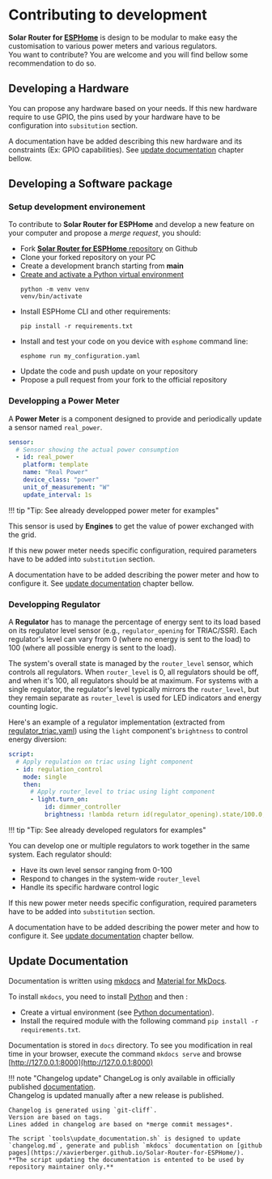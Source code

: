 # Contributing to development

**Solar Router for [ESPHome](http://esphome.io)** is design to be modular to make easy the customisation to various power meters and various regulators.  
You want to contribute? You are welcome and you will find bellow some recommendation to do so.

## Developing a **Hardware**

You can propose any hardware based on your needs. If this new hardware require to use GPIO, the pins used by your hardware have to be configuration into `subsitution` section.

A documentation have be added describing this new hardware and its constraints (Ex: GPIO capabilities). See [update documentation](#update-documentation) chapter bellow.

## Developing a **Software package**

### Setup development environement

To contribute to **Solar Router for ESPHome** and develop a new feature on your computer and propose a *merge request*, you should:

- Fork [**Solar Router for ESPHome** repository](https://github.com/XavierBerger/Solar-Router-for-ESPHome) on Github
- Clone your forked repository on your PC
- Create a development branch starting from **main**
- [Create and activate a Python virtual environment](https://docs.python.org/3/library/venv.html) 
    ```shell
    python -m venv venv
    venv/bin/activate
    ```
- Install ESPHome CLI and other requirements:
    ```shell
    pip install -r requirements.txt
    ``` 
- Install and test your code on you device with `esphome` command line: 
    ```shell
    esphome run my_configuration.yaml
    ```
- Update the code and push update on your repository
- Propose a pull request from your fork to the official repository

### Developping a **Power Meter**

A **Power Meter** is a component designed to provide and periodically update a sensor named `real_power`.

```yaml linenums="1"
sensor:
  # Sensor showing the actual power consumption
  - id: real_power
    platform: template
    name: "Real Power"
    device_class: "power"
    unit_of_measurement: "W"
    update_interval: 1s
```

!!! tip "Tip: See already developped power meter for examples"

This sensor is used by **Engines** to get the value of power exchanged with the grid.

If this new power meter needs specific configuration, required parameters have to be added into `substitution` section.

A documentation have to be added describing the power meter and how to configure it. See [update documentation](#update-documentation) chapter bellow.

### Developping **Regulator**

A **Regulator** has to manage the percentage of energy sent to its load based on its regulator level sensor (e.g., `regulator_opening` for TRIAC/SSR). Each regulator's level can vary from 0 (where no energy is sent to the load) to 100 (where all possible energy is sent to the load).

The system's overall state is managed by the `router_level` sensor, which controls all regulators. When `router_level` is 0, all regulators should be off, and when it's 100, all regulators should be at maximum. For systems with a single regulator, the regulator's level typically mirrors the `router_level`, but they remain separate as `router_level` is used for LED indicators and energy counting logic.

Here's an example of a regulator implementation (extracted from [regulator_triac.yaml](https://github.com/XavierBerger/Solar-Router-for-ESPHome/blob/main/solar_router/regulator_triac.yaml)) using the `light` component's `brightness` to control energy diversion:

```yaml linenums="1"
script:
  # Apply regulation on triac using light component
  - id: regulation_control
    mode: single
    then:
      # Apply router_level to triac using light component
      - light.turn_on:
          id: dimmer_controller
          brightness: !lambda return id(regulator_opening).state/100.0;
```

!!! tip "Tip: See already developed regulators for examples"

You can develop one or multiple regulators to work together in the same system. Each regulator should:
- Have its own level sensor ranging from 0-100
- Respond to changes in the system-wide `router_level`
- Handle its specific hardware control logic

If this new power meter needs specific configuration, required parameters have to be added into `substitution` section.

A documentation have to be added describing the power meter and how to configure it. See [update documentation](#update-documentation) chapter bellow.

## Update **Documentation**

Documentation is written using [mkdocs](https://www.mkdocs.org/) and [Material for MkDocs](https://squidfunk.github.io/mkdocs-material/).

To install `mkdocs`, you need to install [Python](https://python.org) and then :

- Create a virtual environment (see [Python documentation](https://docs.python.org/3/library/venv.html)).
- Install the required module with the following command `pip install -r requirements.txt`.

Documentation is stored in `docs` directory. To see you modification in real time in your browser, execute the command `mkdocs serve` and browse [http://127.0.0.1:8000](http://127.0.0.1:8000)

!!! note "Changelog update"
    ChangeLog is only available in officially published [documentation](https://xavierberger.github.io/Solar-Router-for-ESPHome/changelog/).  
    Changelog is updated manually after a new release is published.

    Changelog is generated using `git-cliff`.  
    Version are based on tags.  
    Lines added in changelog are based on *merge commit messages*.

    The script `tools\update_documentation.sh` is designed to update `changelog.md`, generate and publish `mkdocs` documentation on [github pages](https://xavierberger.github.io/Solar-Router-for-ESPHome/).  
    **The script updating the documentation is entented to be used by repository maintainer only.**
